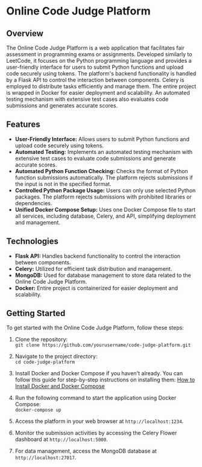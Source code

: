 # Online Code Judge Platform
## Overview
The Online Code Judge Platform is a web application that facilitates fair assessment in programming exams or assignments. Developed similarly to LeetCode, it focuses on the Python programming language and provides a user-friendly interface for users to submit Python functions and upload code securely using tokens. The platform's backend functionality is handled by a Flask API to control the interaction between components. Celery is employed to distribute tasks efficiently and manage them. The entire project is wrapped in Docker for easier deployment and scalability. An automated testing mechanism with extensive test cases also evaluates code submissions and generates accurate scores.

## Features
- **User-Friendly Interface:** Allows users to submit Python functions and upload code securely using tokens.
- **Automated Testing:** Implements an automated testing mechanism with extensive test cases to evaluate code submissions and generate accurate scores.
- **Automated Python Function Checking:** Checks the format of Python function submissions automatically. The platform rejects submissions if the input is not in the specified format.
- **Controlled Python Package Usage:** Users can only use selected Python packages. The platform rejects submissions with prohibited libraries or dependencies.
- **Unified Docker Compose Setup:** Uses one Docker Compose file to start all services, including database, Celery, and API, simplifying deployment and management.

## Technologies
- **Flask API:** Handles backend functionality to control the interaction between components.
- **Celery:** Utilized for efficient task distribution and management.
- **MongoDB:** Used for database management to store data related to the Online Code Judge Platform.
- **Docker:** Entire project is containerized for easier deployment and scalability.

## Getting Started

To get started with the Online Code Judge Platform, follow these steps:

1. Clone the repository: \
`git clone https://github.com/yourusername/code-judge-platform.git`

2. Navigate to the project directory: \
`cd code-judge-platform`

3. Install Docker and Docker Compose if you haven't already. You can follow this guide for step-by-step instructions on installing them: [How to Install Docker and Docker Compose](https://dockerwebdev.com/tutorials/install-docker/)

4. Run the following command to start the application using Docker Compose: \
`docker-compose up`

5. Access the platform in your web browser at `http://localhost:1234`.

6. Monitor the submission activities by accessing the Celery Flower dashboard at `http://localhost:5000`.

7. For data management, access the MongoDB database at `http://localhost:27017`.

